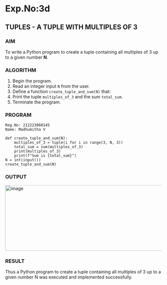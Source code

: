 # Exp.No:3d  
## TUPLES - A TUPLE WITH MULTIPLES OF 3


### AIM  
To write a Python program to create a tuple containing all multiples of 3 up to a given number **N**.


### ALGORITHM
1. Begin the program.
2. Read an integer input `N` from the user.
3. Define a function `create_tuple_and_sum(N)` that:
4. Print the tuple `multiples_of_3` and the sum `total_sum`.
5. Terminate the program.

### PROGRAM
```
Reg.No: 212223060145
Name: Madhumitha V

def create_tuple_and_sum(N):
    multiples_of_3 = tuple(i for i in range(3, N, 3))
    total_sum = sum(multiples_of_3)
    print(multiples_of_3)
    print(f"Sum is {total_sum}")
N = int(input())
create_tuple_and_sum(N)
```

### OUTPUT
<img width="803" height="211" alt="image" src="https://github.com/user-attachments/assets/23a4cc21-2e83-4554-bb9c-5d673ddbed55" />

### RESULT
Thus a Python program to create a tuple containing all multiples of 3 up to a given number N was executed and implemented successfully.
